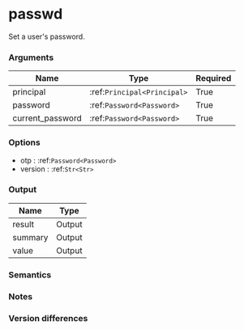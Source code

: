 [//]: # (THE CONTENT BELOW IS GENERATED. DO NOT EDIT.)
# passwd
Set a user's password.

### Arguments
|Name|Type|Required
|-|-|-
|principal|:ref:`Principal<Principal>`|True
|password|:ref:`Password<Password>`|True
|current_password|:ref:`Password<Password>`|True

### Options
* otp : :ref:`Password<Password>`
* version : :ref:`Str<Str>`

### Output
|Name|Type
|-|-
|result|Output
|summary|Output
|value|Output

[//]: # (ADD YOUR NOTES BELOW. THESE WILL BE PICKED EVERY TIME THE DOCS ARE REGENERATED. //end)
### Semantics

### Notes

### Version differences